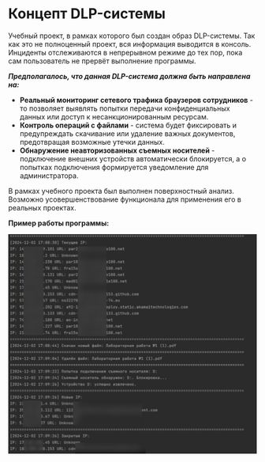 # Концепт DLP-системы

Учебный проект, в рамках которого был создан образ DLP-системы. Так как это не полноценный проект, вся информация выводится в консоль. Инциденты отслеживаются в непрерывном режиме до тех пор, пока сам пользователь не прервёт выполнение программы. 

***Предполагалось, что данная DLP-система должна быть направлена на:***
- **Реальный мониторинг сетевого трафика браузеров сотрудников** - то позволяет выявлять попытки передачи конфиденциальных данных или доступ к несанкционированным ресурсам.
- **Контроль операций с файлами** - система будет фиксировать и предупреждать скачивание или удаление важных документов, предотвращая возможные утечки данных.
- **Обнаружение неавторизованных съемных носителей** - подключение внешних устройств автоматически блокируется, а о попытках подключения формируется уведомление для администратора.

В рамках учебного проекта был выполнен поверхностный анализ. Возможно усовершенствование функционала для применения его в реальных проектах.

**Пример работы программы:**

![](./screens_DLP/1.png)
